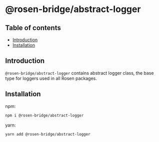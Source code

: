 # @rosen-bridge/abstract-logger

## Table of contents

- [Introduction](#introduction)
- [Installation](#installation)

## Introduction

`@rosen-bridge/abstract-logger` contains abstract logger class, the base type
for loggers used in all Rosen packages.

## Installation

npm:

```sh
npm i @rosen-bridge/abstract-logger
```

yarn:

```sh
yarn add @rosen-bridge/abstract-logger
```
